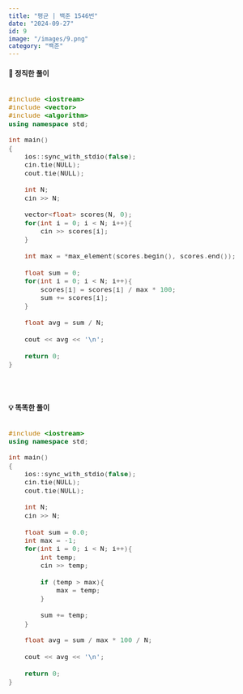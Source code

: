 ```yaml
---
title: "평균 | 백준 1546번"
date: "2024-09-27"
id: 9
image: "/images/9.png"
category: "백준"
---
```

<style>
  .code-block {
    font-family: 'jetbrains-mono-regular', monospace;
    font-size: 1.1em;
    overflow-x: auto;
  }
</style>

<h4><strong>📓 정직한 풀이</strong></h4>

<div class="code-block " style="margin-bottom: 50px">

```c++
#include <iostream>
#include <vector>
#include <algorithm>
using namespace std;

int main()
{
    ios::sync_with_stdio(false);
    cin.tie(NULL);
    cout.tie(NULL);
    
    int N;
    cin >> N;
    
    vector<float> scores(N, 0);
    for(int i = 0; i < N; i++){
        cin >> scores[i];
    }
    
    int max = *max_element(scores.begin(), scores.end());
    
    float sum = 0;
    for(int i = 0; i < N; i++){
        scores[i] = scores[i] / max * 100;
        sum += scores[i];
    }
    
    float avg = sum / N;
    
    cout << avg << '\n';
    
    return 0;
}
```
</div>

<h4><strong>💡 똑똑한 풀이</strong></h4>

<div class="code-block">

```c++
#include <iostream>
using namespace std;

int main()
{
    ios::sync_with_stdio(false);
    cin.tie(NULL);
    cout.tie(NULL);
    
    int N;
    cin >> N;
    
    float sum = 0.0;
    int max = -1;
    for(int i = 0; i < N; i++){
        int temp;
        cin >> temp;
        
        if (temp > max){
            max = temp;
        }
        
        sum += temp;
    }
    
    float avg = sum / max * 100 / N;
    
    cout << avg << '\n';
    
    return 0;
}
```
</div>